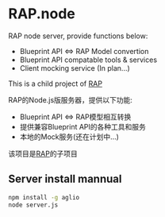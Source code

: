 RAP.node
========

RAP node server, provide functions below:

* Blueprint API <=> RAP Model convertion
* Blueprint API compatable tools & services
* Client mocking service (In plan...)

This is a child project of [RAP](http://github.com/thx/RAP)

RAP的Node.js版服务器，提供以下功能:

* Blueprint API <=> RAP模型相互转换
* 提供兼容Blueprint API的各种工具和服务
* 本地的Mock服务(还在计划中...)

该项目是[RAP](http://github.com/thx/RAP)的子项目

## Server install mannual

```bash
npm install -g aglio
node server.js
```
